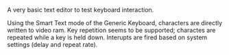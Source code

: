 A very basic text editor to test keyboard interaction.

Using the Smart Text mode of the Generic Keyboard, characters are directly written to video ram.  Key repetition seems to be supported; charactes are repeated while a key is held down.  Interupts are fired based on system settings (delay and repeat rate).
